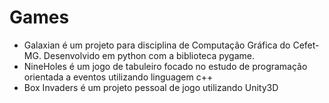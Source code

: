 # Games

- Galaxian é um projeto para disciplina de Computação Gráfica do Cefet-MG. Desenvolvido em python com a biblioteca pygame.
- NineHoles é um jogo de tabuleiro focado no estudo de programação orientada a eventos utilizando linguagem c++
- Box Invaders é um projeto pessoal de jogo utilizando Unity3D
